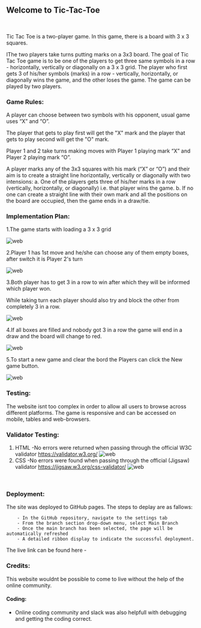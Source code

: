 <br>

## **Welcome to Tic-Tac-Toe**

<br>

<p>Tic Tac Toe is a two-player game. In this game, there is a board with 3 x 3 squares.</p>
<p>IThe two players take turns putting marks on a 3x3 board. The goal of Tic Tac Toe game is to be one of the players to get three same symbols in a row - horizontally, vertically or diagonally on a 3 x 3 grid. The player who first gets 3 of his/her symbols (marks) in a row - vertically, horizontally, or diagonally wins the game, and the other loses the game. The game can be played by two players.<p>
 



### Game Rules:

A player can choose between two symbols with his opponent, usual game uses “X” and “O”.

The player that gets to play first will get the "X" mark  and the player that gets to play second will get the "O" mark.

Player 1 and 2 take turns making moves with Player 1 playing mark “X” and Player 2 playing mark “O”.

A player marks any of the 3x3 squares with his mark (“X” or “O”) and their aim is to create a straight line horizontally, vertically or diagonally with two intensions:
a. One of the players gets three of his/her marks in a row (vertically, horizontally, or diagonally) i.e. that player wins the game.
b. If no one can create a straight line with their own mark and all the positions on the board are occupied, then the game ends in a draw/tie.

### Implementation Plan:
  
<p>1.The game starts with loading a 3 x 3 grid</p>

 ![web](./assets/images/new_game.jpg)
 
 <p>2.Player 1 has 1st move and he/she can choose any of them empty boxes, after switch it is Player 2's turn</p>
 
 ![web](./assets/images/game_start.jpg)
 
 <p>3.Both player has to get 3 in a row to win after which they will be informed which player won. 
 <p>While taking turn each player should also try and block the other from completely 3 in a row.
 
 ![web](./assets/images/player_won.jpg)
 
 <p>4.If all boxes are filled and nobody got 3 in a row the game will end in a draw and the board will change to red.

 ![web](./assets/images/game_draw.jpeg)
  
<p>5.To start a new game and clear the bord the Players can click the New game button.
 
 ![web](./assets/images/new_game.jpg) 
 
### Testing:


<p>The website isnt too complex in order to allow all users to browse across different platforms. The game is responsive and can be accessed on mobile, tables and web-browsers.</p>


### Validator Testing:


1. HTML
    -No errors were returned when passing through the official W3C validator https://validator.w3.org/
     ![web](./assets/images/html_check.jpg)
2. CSS
    -No errors were found when passing through the official (Jigsaw) validator https://jigsaw.w3.org/css-validator/
     ![web](./assets/images/css_check.jpg)
<br>

### Deployment:

<p>The site was deployed to GitHub pages. The steps to deplay are as fallows:</p>
        
        - In the GitHub repository, navigate to the settings tab
        - From the branch section drop-down menu, select Main Branch
        - Once the main branch has been selected, the page will be automatically refreshed 
        - A detailed ribbon display to indicate the successful deployment.

<p>The live link can be found here - </p>

### Credits:
This website wouldnt be possible to come to live without the help of the online community.


#### Coding:

* Online coding community and slack was also helpfull with debugging and getting the coding correct.
